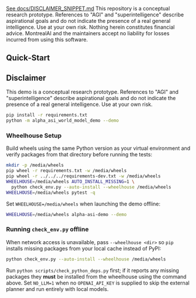 [See docs/DISCLAIMER_SNIPPET.md](../../../DISCLAIMER_SNIPPET.md)
This repository is a conceptual research prototype. References to "AGI" and "superintelligence" describe aspirational goals and do not indicate the presence of a real general intelligence. Use at your own risk. Nothing herein constitutes financial advice. MontrealAI and the maintainers accept no liability for losses incurred from using this software.

## Quick‑Start

## Disclaimer
This demo is a conceptual research prototype. References to "AGI" and
"superintelligence" describe aspirational goals and do not indicate the presence
of a real general intelligence. Use at your own risk.

```bash
pip install -r requirements.txt
python -m alpha_asi_world_model_demo --demo
```

### Wheelhouse Setup

Build wheels using the same Python version as your virtual environment and
verify packages from that directory before running the tests:

```bash
mkdir -p /media/wheels
pip wheel -r requirements.txt -w /media/wheels
pip wheel -r ../../../requirements-dev.txt -w /media/wheels
WHEELHOUSE=/media/wheels AUTO_INSTALL_MISSING=1 \
  python check_env.py --auto-install --wheelhouse /media/wheels
WHEELHOUSE=/media/wheels pytest -q
```

Set `WHEELHOUSE=/media/wheels` when launching the demo offline:

```bash
WHEELHOUSE=/media/wheels alpha-asi-demo --demo
```

### Running `check_env.py` offline

When network access is unavailable, pass `--wheelhouse <dir>` so `pip`
installs missing packages from your local cache instead of PyPI:

```bash
python check_env.py --auto-install --wheelhouse /media/wheels
```

Run `python scripts/check_python_deps.py` first; if it reports any
missing packages they **must** be installed from the wheelhouse using
the command above. Set `NO_LLM=1` when no `OPENAI_API_KEY` is supplied
to skip the external planner and run entirely with local models.
